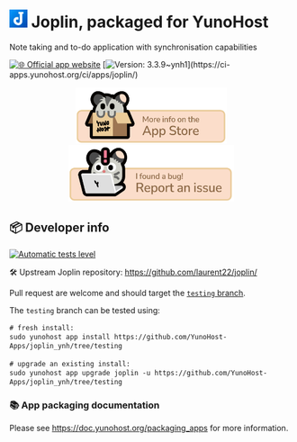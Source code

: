 <!--
N.B.: This README was automatically generated by <https://github.com/YunoHost/apps_tools/blob/main/readme_generator>
It shall NOT be edited by hand.
-->

<h1>
  <img src="https://raw.githubusercontent.com/YunoHost/apps/main/logos/joplin.png" width="32px" alt="Logo of Joplin">
  Joplin, packaged for YunoHost
</h1>

Note taking and to-do application with synchronisation capabilities

[![🌐 Official app website](https://img.shields.io/badge/Official_app_website-darkgreen?style=for-the-badge)](https://joplinapp.org/)
[![Version: 3.3.9~ynh1](https://img.shields.io/badge/Version-3.3.9~ynh1-rgba(0,150,0,1)?style=for-the-badge)](https://ci-apps.yunohost.org/ci/apps/joplin/)

<div align="center">
<a href="https://apps.yunohost.org/app/joplin"><img height="100px" src="https://github.com/YunoHost/yunohost-artwork/raw/refs/heads/main/badges/neopossum-badges/badge_more_info_on_the_appstore.svg"/></a>
<a href="https://github.com/YunoHost-Apps/joplin_ynh/issues"><img height="100px" src="https://github.com/YunoHost/yunohost-artwork/raw/refs/heads/main/badges/neopossum-badges/badge_report_an_issue.svg"/></a>
</div>

## 📦 Developer info

[![Automatic tests level](https://apps.yunohost.org/badge/cilevel/joplin)](https://ci-apps.yunohost.org/ci/apps/joplin/)

🛠️ Upstream Joplin repository: <https://github.com/laurent22/joplin/>

Pull request are welcome and should target the [`testing` branch](https://github.com/YunoHost-Apps/joplin_ynh/tree/testing).

The `testing` branch can be tested using:
```
# fresh install:
sudo yunohost app install https://github.com/YunoHost-Apps/joplin_ynh/tree/testing

# upgrade an existing install:
sudo yunohost app upgrade joplin -u https://github.com/YunoHost-Apps/joplin_ynh/tree/testing
```

### 📚 App packaging documentation

Please see <https://doc.yunohost.org/packaging_apps> for more information.
